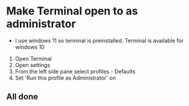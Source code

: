 # Make Terminal open to as administrator

- I use windows 11 so terminal is preinstalled. Terminal is available for windows 10

1. Open Terminal
2. Open settings
3. From the left side pane select profiles - Defaults
4. Set 'Run this profile as Administrator' on

## All done